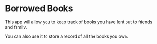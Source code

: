 # Borrowed Books

This app will allow you to keep track of books you have lent out to friends and family.

You can also use it to store a record of all the books you own.
